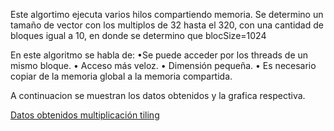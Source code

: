 Este algortimo ejecuta varios hilos compartiendo memoria.
Se determino un tamaño de vector con los multiplos de 32 hasta el 320,
con una cantidad de bloques igual a 10, en donde se determino que blocSize=1024

En este algoritmo se habla de:
•Se puede acceder por los threads de un mismo bloque.
• Acceso más veloz.
• Dimensión pequeña.
• Es necesario copiar de la memoria global a la memoria compartida.

A continuacion se muestran los datos obtenidos y la grafica respectiva.

[Datos obtenidos multiplicación tiling](https://docs.google.com/spreadsheets/d/1VwPIax58od-4EpQKq0AsxRAumjRPU5qznPx5cSa6qJ0/edit#gid=1444968235)
